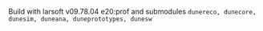 Build with larsoft v09.78.04 e20:prof and submodules `dunereco, dunecore, dunesim, duneana, duneprototypes, dunesw`

